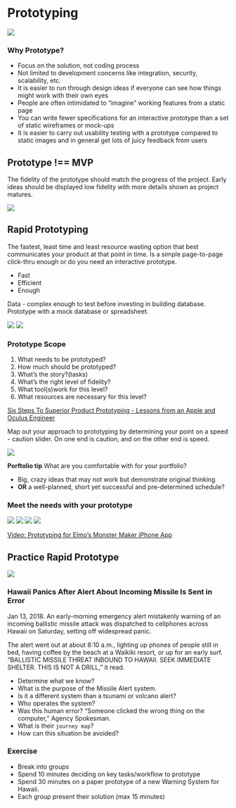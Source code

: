 # Prototyping

![](prototype-def.png)

### Why Prototype?
* Focus on the solution, not coding process
* Not limited to development concerns like integration, security, scalability,
etc.
* It is easier to run through design ideas if everyone can see how things might work with their own eyes
* People are often intimidated to “imagine” working features from a static page
* You can write fewer specifications for an interactive prototype than a set of static wireframes or mock-ups
* It is easier to carry out usability testing with a prototype compared to static images and in general get lots of juicy feedback from users


## Prototype !== MVP

The fidelity of the prototype should match the progress of the project. Early ideas should be displayed low fidelity with more details shown as project matures.

![](prototype-low.png)

## Rapid Prototyping
The fastest, least time and least resource wasting option that best communicates your product at that point in time. Is a simple page-to-page click-thru enough or do you need an interactive prototype.
* Fast
* Efficient
* Enough

Data - complex enough to test before investing in building database. Prototype with a mock database or spreadsheet.

![](prototype-low-high.png)
![](prototype-low-high-2.png)

### Prototype Scope
1. What needs to be prototyped?
2. How much should be prototyped?
3. What’s the story?(tasks)
4. What’s the right level of fidelity?
5. What tool(s)work for this level?
6. What resources are necessary for this level?

[Six Steps To Superior Product Prototyping - Lessons from an Apple and Oculus Engineer](http://firstround.com/review/six-steps-to-superior-product-prototyping-lessons-from-an-apple-and-oculus-engineer/)

Map out your approach to prototyping by determining your point on a speed - caution slider. On one end is caution, and on the other end is speed.

![](prototype-plan.png)

**Porftolio tip** What are you comfortable with for your portfolio?
* Big, crazy ideas that may not work but demonstrate original thinking
* **OR** a well-planned, short yet successful and pre-determined schedule?

### Meet the needs with your prototype

![](prototype-low-2.png)
![](prototype-low-3.png)
![](prototype-low-4.png)
![](prototype-low-5.png)

[Video: Prototyping for Elmo’s Monster Maker iPhone App](https://vimeo.com/13377903)

## Practice Rapid Prototype

![](missleAlert.jpg)
### Hawaii Panics After Alert About Incoming Missile Is Sent in Error
Jan 13, 2018. An early-morning emergency alert mistakenly warning of an incoming ballistic missile attack was dispatched to cellphones across Hawaii on Saturday, setting off widespread panic.

The alert went out at about 8:10 a.m., lighting up phones of people still in bed, having coffee by the beach at a Waikiki resort, or up for an early surf. “BALLISTIC MISSILE THREAT INBOUND TO HAWAII. SEEK IMMEDIATE SHELTER. THIS IS NOT A DRILL,” it read.

* Determine what we know?
* What is the purpose of the Missile Alert system.
* Is it a different system than a tsunami or volcano alert?
* Who operates the system?
* Was this human error? “Someone clicked the wrong thing on the computer,” Agency Spokesman.
* What is their `journey map`?
* How can this situation be avoided?

### Exercise
* Break into groups
* Spend 10 minutes deciding on key tasks/workflow to prototype
* Spend 30 minutes on a paper prototype of a new Warning System for Hawaii.
* Each group present their solution (max 15 minutes)

